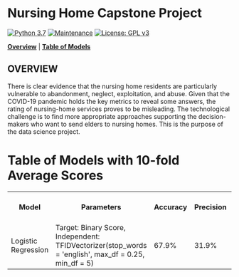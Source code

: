 # Nursing Home Capstone Project

[![Python 3.7](https://img.shields.io/badge/python-3.7-blue.svg)](https://www.python.org/downloads/release/python-380/)
[![Maintenance](https://img.shields.io/badge/Maintained%3F-yes-green.svg)](https://github.com/jonahwinninghoff/Springboard/graphs/commit-activity)
[![License: GPL v3](https://img.shields.io/badge/License-GPLv3-blue.svg)](https://www.gnu.org/licenses/gpl-3.0)

**[Overview](#overview)** | **[Table of Models](#models)**


## OVERVIEW <a id='overview'></a>

There is clear evidence that the nursing home residents are particularly vulnerable to abandonment, neglect, exploitation, and abuse. Given that the COVID-19 pandemic holds the key metrics to reveal some answers, the rating of nursing-home services proves to be misleading. The technological challenge is to find more appropriate approaches supporting the decision-makers who want to send elders to nursing homes. This is the purpose of the data science project.

# Table of Models with 10-fold Average Scores <a id='models'></a>

<table>
	<tr>
		<th>Model</th>
		<th>Parameters</th>
		<th>Accuracy</th>
		<th>Precision</th>
		<th>Mean Absolute Error</th>
		<th>Brier Score</th>
 	</tr>
 	<tr>
  		<td>Logistic Regression</td>
   		<td>Target: Binary Score, Independent: TFIDVectorizer(stop_words = 'english', max_df = 0.25, min_df = 5) </td>
		<td>67.9%</td>
		<td>31.9%</td>
		<td>0.321</td>
		<td>0.321</td>
 	</tr>
	<tr>

</table>
			
